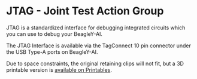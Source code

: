 <!--
---
name: JTAG
class: interface
type: pinout
description: BeagleY-AI JTAG pins
-->
# JTAG - Joint Test Action Group

JTAG is a standardized interface for debugging integrated circuits which you can use to debug your BeagleY-AI.

The JTAG Interface is available via the TagConnect 10 pin connector under the USB Type-A ports on BeagleY-AI.

Due to space constraints, the original retaining clips will not fit, but a 3D printable version is [available on Printables](https://www.printables.com/model/879533-beagley-ai-tagconnect-clip-10pin).